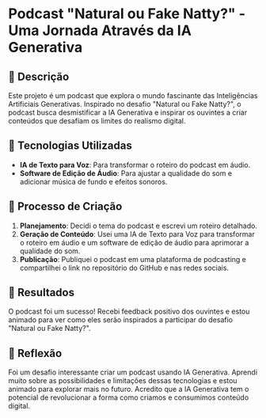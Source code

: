 # Podcast "Natural ou Fake Natty?" - Uma Jornada Através da IA Generativa

## 📒 Descrição
Este projeto é um podcast que explora o mundo fascinante das Inteligências Artificiais Generativas. Inspirado no desafio "Natural ou Fake Natty?", o podcast busca desmistificar a IA Generativa e inspirar os ouvintes a criar conteúdos que desafiam os limites do realismo digital.

## 🤖 Tecnologias Utilizadas
- **IA de Texto para Voz**: Para transformar o roteiro do podcast em áudio.
- **Software de Edição de Áudio**: Para ajustar a qualidade do som e adicionar música de fundo e efeitos sonoros.

## 🧐 Processo de Criação
1. **Planejamento**: Decidi o tema do podcast e escrevi um roteiro detalhado.
2. **Geração de Conteúdo**: Usei uma IA de Texto para Voz para transformar o roteiro em áudio e um software de edição de áudio para aprimorar a qualidade do som.
3. **Publicação**: Publiquei o podcast em uma plataforma de podcasting e compartilhei o link no repositório do GitHub e nas redes sociais.

## 🚀 Resultados
O podcast foi um sucesso! Recebi feedback positivo dos ouvintes e estou animado para ver como eles serão inspirados a participar do desafio "Natural ou Fake Natty?".

## 💭 Reflexão
Foi um desafio interessante criar um podcast usando IA Generativa. Aprendi muito sobre as possibilidades e limitações dessas tecnologias e estou animado para explorar mais no futuro. Acredito que a IA Generativa tem o potencial de revolucionar a forma como criamos e consumimos conteúdo digital.
